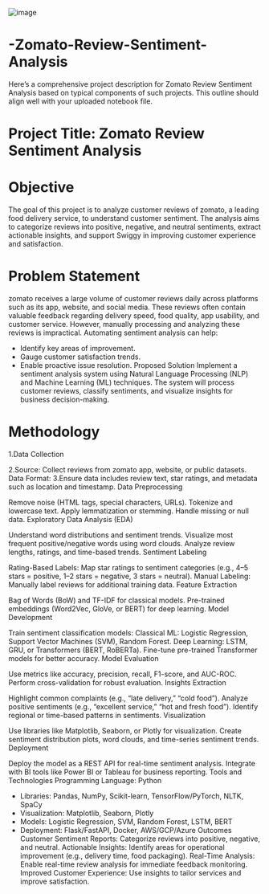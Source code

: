 ![image](https://github.com/user-attachments/assets/5a0a0027-295d-43a4-9e64-ab184cf7387c)

# -Zomato-Review-Sentiment-Analysis
Here’s a comprehensive project description for Zomato Review Sentiment Analysis based on typical components of such projects. This outline should align well with your uploaded notebook file.


# Project Title: Zomato Review Sentiment Analysis
# Objective
The goal of this project is to analyze customer reviews of zomato, a leading food delivery service, to understand customer sentiment. The analysis aims to categorize reviews into positive, negative, and neutral sentiments, extract actionable insights, and support Swiggy in improving customer experience and satisfaction.

# Problem Statement
zomato receives a large volume of customer reviews daily across platforms such as its app, website, and social media. These reviews often contain valuable feedback regarding delivery speed, food quality, app usability, and customer service. However, manually processing and analyzing these reviews is impractical. Automating sentiment analysis can help:

- Identify key areas of improvement.
- Gauge customer satisfaction trends.
- Enable proactive issue resolution.
Proposed Solution
Implement a sentiment analysis system using Natural Language Processing (NLP) and Machine Learning (ML) techniques. The system will process customer reviews, classify sentiments, and visualize insights for business decision-making.

# Methodology
1.Data Collection

2.Source: 
Collect reviews from zomato app, website, or public datasets.
Data Format: 
3.Ensure data includes review text, star ratings, and metadata such as location and timestamp.
Data Preprocessing

Remove noise (HTML tags, special characters, URLs).
Tokenize and lowercase text.
Apply lemmatization or stemming.
Handle missing or null data.
Exploratory Data Analysis (EDA)

Understand word distributions and sentiment trends.
Visualize most frequent positive/negative words using word clouds.
Analyze review lengths, ratings, and time-based trends.
Sentiment Labeling

Rating-Based Labels: Map star ratings to sentiment categories (e.g., 4–5 stars = positive, 1–2 stars = negative, 3 stars = neutral).
Manual Labeling: Manually label reviews for additional training data.
Feature Extraction

Bag of Words (BoW) and TF-IDF for classical models.
Pre-trained embeddings (Word2Vec, GloVe, or BERT) for deep learning.
Model Development

Train sentiment classification models:
Classical ML: Logistic Regression, Support Vector Machines (SVM), Random Forest.
Deep Learning: LSTM, GRU, or Transformers (BERT, RoBERTa).
Fine-tune pre-trained Transformer models for better accuracy.
Model Evaluation

Use metrics like accuracy, precision, recall, F1-score, and AUC-ROC.
Perform cross-validation for robust evaluation.
Insights Extraction

Highlight common complaints (e.g., “late delivery,” “cold food”).
Analyze positive sentiments (e.g., “excellent service,” “hot and fresh food”).
Identify regional or time-based patterns in sentiments.
Visualization

Use libraries like Matplotlib, Seaborn, or Plotly for visualization.
Create sentiment distribution plots, word clouds, and time-series sentiment trends.
Deployment

Deploy the model as a REST API for real-time sentiment analysis.
Integrate with BI tools like Power BI or Tableau for business reporting.
Tools and Technologies
Programming Language: Python
- Libraries: Pandas, NumPy, Scikit-learn, TensorFlow/PyTorch, NLTK, SpaCy
- Visualization: Matplotlib, Seaborn, Plotly
- Models: Logistic Regression, SVM, Random Forest, LSTM, BERT
- Deployment: Flask/FastAPI, Docker, AWS/GCP/Azure
Outcomes
Customer Sentiment Reports: Categorize reviews into positive, negative, and neutral.
Actionable Insights: Identify areas for operational improvement (e.g., delivery time, food packaging).
Real-Time Analysis: Enable real-time review analysis for immediate feedback monitoring.
Improved Customer Experience: Use insights to tailor services and improve satisfaction.
